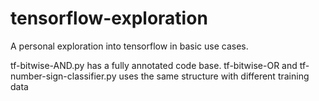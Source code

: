 # tensorflow-exploration
A personal exploration into tensorflow in basic use cases.

tf-bitwise-AND.py has a fully annotated code base. tf-bitwise-OR and tf-number-sign-classifier.py uses the same structure with different training data
